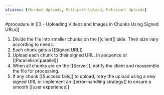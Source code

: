 ```yaml
---
aliases: [Chunked Uploads, Multipart Upload, Multipart Uploads]
---
```


#procedure in [[3 - Uploading Videos and Images in Chunks Using Signed URLs]]

1. Divide the file into smaller chunks on the [[client]] side. Their size vary according to needs.
2. Each chunk gets a [[Signed URL]]
3. Upload each chunk to their signed URL. In sequence or [[Parallelism|parallel]]
4. When all chunks are on the [[Server]], notify the client and reassemble the file for processing.
5. If any chunk [[Success|fails]] to upload, retry the upload using a new signed URL or implement an [[error-handling strategy]] to ensure a smooth [[user experience]]